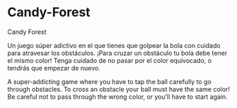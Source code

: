 # Candy-Forest
Candy Forest


Un juego súper adictivo en el que tienes que golpear la bola con cuidado para atravesar los obstáculos. ¡Para cruzar un obstáculo tu bola debe tener el mismo color! Tenga cuidado de no pasar por el color equivocado, o tendrás que empezar de nuevo.

 A super-addicting game where you have to tap the ball carefully to go through obstacles. To cross an obstacle your ball must have the same color! Be careful not to pass through the wrong color, or you’ll have to start again.
